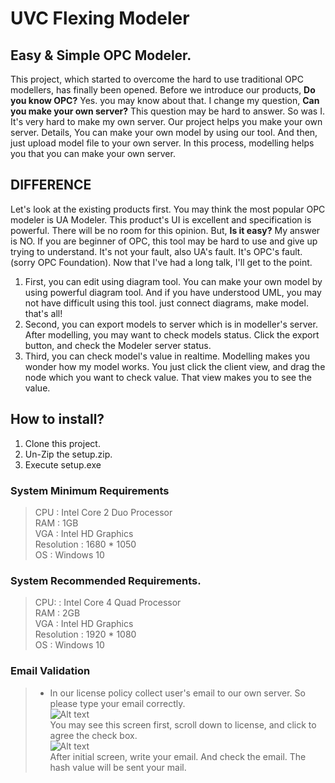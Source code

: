 # UVC Flexing Modeler
## Easy & Simple OPC Modeler.
  This project, which started to overcome the hard to use traditional OPC modellers, has finally been opened.
  Before we introduce our products, <b>Do you know OPC?</b> Yes. you may know about that. I change my question, <b>Can you make your own server?</b> This question may be hard to answer. So was I. It's very hard to make my own server.
  Our project helps you make your own server. Details, You can make your own model by using our tool. And then, just upload model file to your own server. In this process, modelling helps you that you can make your own server.
  
## DIFFERENCE
  Let's look at the existing products first. You may think the most popular OPC modeler is UA Modeler. This product's UI is excellent and specification is powerful. There will be no room for this opinion. But, <b>Is it easy?</b> My answer is NO. If you are beginner of OPC, this tool may be hard to use and give up trying to understand. It's not your fault, also UA's fault. It's OPC's fault. (sorry OPC Foundation). Now that I've had a long talk, I'll get to the point.
  
1. First, you can edit using diagram tool.
  You can make your own model by using powerful diagram tool. And if you have understood UML, you may not have difficult using this tool. just connect diagrams, make model. that's all!
2. Second, you can export models to server which is in modeller's server.
  After modelling, you may want to check models status. Click the export button, and check the Modeler server status. 
3. Third, you can check model's value in realtime.
  Modelling makes you wonder how my model works. You just click the client view, and drag the node which you want to check value. That view makes you to see the value.

## How to install?
1. Clone this project.
2. Un-Zip the setup.zip.
3. Execute setup.exe

### System Minimum Requirements
> CPU : Intel Core 2 Duo Processor  
> RAM : 1GB  
> VGA : Intel HD Graphics  
> Resolution : 1680 * 1050  
> OS : Windows 10  

### System Recommended Requirements.
> CPU: : Intel Core 4 Quad Processor  
> RAM : 2GB  
> VGA : Intel HD Graphics  
> Resolution : 1920 * 1080  
> OS : Windows 10  

### Email Validation
> * In our license policy collect user's email to our own server. So please type your email correctly.  
![Alt text](Sample/images/initial-screen.png)  
> You may see this screen first, scroll down to license, and click to agree the check box.  
![Alt text](Sample/images/email-verify-screen.png)  
> After initial screen, write your email. And check the email. The hash value will be sent your mail.   

